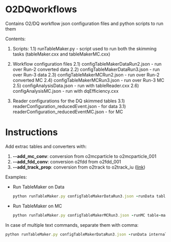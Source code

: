 # O2DQworkflows
Contains O2/DQ workflow json configuration files and python scripts to run them

Contents:
1) Scripts:
1.1) runTableMaker.py - script used to run both the skimming tasks (tableMaker.cxx and tableMakerMC.cxx)

2) Workflow configuration files
2.1) configTableMakerDataRun2.json - run over Run-2 converted data
2.2) configTableMakerDataRun3.json - run over Run-3 data
2.3) configTableMakerMCRun2.json - run over Run-2 converted MC
2.4) configTableMakerMCRun3.json - run over Run-3 MC
2.5) configAnalysisData.json - run with tableReader.cxx
2.6) configAnalysisMC.json - run with dqEfficiency.cxx

3) Reader configurations for the DQ skimmed tables
3.1) readerConfiguration_reducedEvent.json - for data
3.1) readerConfiguration_reducedEventMC.json - for MC

# Instructions
Add extrac tables and converters with:
1. **--add_mc_conv**: conversion from o2mcparticle to o2mcparticle_001
2. **--add_fdd_conv**: conversion o2fdd from o2fdd_001
3. **--add_track_prop**: conversion from o2track to o2track_iu ([link](https://aliceo2group.github.io/analysis-framework/docs/helperTasks/trackPropagation.html))

Examples:
- Run TableMaker on Data
  ```ruby
  python runTableMaker.py configTableMakerDataRun3.json -runData table-maker:processMuonOnlyWithCov:true --add_track_prop
  ```
- Run TableMaker on MC
  ```ruby
  python runTableMaker.py configTableMakerMCRun3.json -runMC table-maker-m-c:processMuonOnlyWithCov:true --add_track_prop
  ```

In case of multiple text commands, separate them with comma:
```ruby
python runTableMaker.py configTableMakerDataRun3.json -runData internal-dpl-aod-reader:aod-file:AO2D.root,table-maker:processMuonOnly:true --add_track_prop
```
